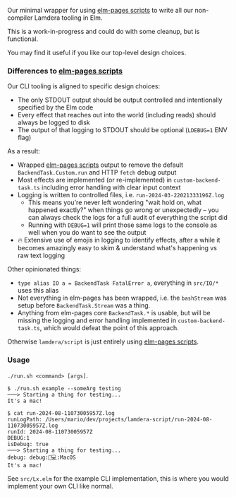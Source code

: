 
Our minimal wrapper for using [elm-pages scripts](https://elm-pages.com/docs/elm-pages-scripts/) to write all our non-compiler Lamdera tooling in Elm.

This is a work-in-progress and could do with some cleanup, but is functional.

You may find it useful if you like our top-level design choices.

### Differences to [elm-pages scripts](https://elm-pages.com/docs/elm-pages-scripts/)

Our CLI tooling is aligned to specific design choices:

- The only STDOUT output should be output controlled and intentionally specified by the Elm code
- Every effect that reaches out into the world (including reads) should always be logged to disk
- The output of that logging to STDOUT should be optional (`LDEBUG=1` ENV flag)

As a result:

- Wrapped [elm-pages scripts](https://elm-pages.com/docs/elm-pages-scripts/) output to remove the default `BackendTask.Custom.run` and HTTP `fetch` debug output
- Most effects are implemented (or re-implemented) in `custom-backend-task.ts` including error handling with clear input context
- Logging is written to controlled files, i.e. `run-2024-03-22021333196Z.log`
  - This means you're never left wondering "wait hold on, what happened exactly?" when things go wrong or unexpectedly – you can always check the logs for a full audit of everything the script did
  - Running with `DEBUG=1` will print those same logs to the console as well when you do want to see the output
- 🔥 Extensive use of emojis in logging to identify effects, after a while it becomes amazingly easy to skim & understand what's happening vs raw text logging

Other opinionated things:

- `type alias IO a = BackendTask FatalError a`, everything in `src/IO/*` uses this alias
- Not everything in elm-pages has been wrapped, i.e. the `bashStream` was setup before `BackendTask.Stream` was a thing.
- Anything from elm-pages core `BackendTask.*` is usable, but will be missing the logging and error handling implemented in `custom-backend-task.ts`, which would defeat the point of this approach.

Otherwise `lamdera/script` is just entirely using [elm-pages scripts](https://elm-pages.com/docs/elm-pages-scripts/).

### Usage

`./run.sh <command> [args]`.

```
$ ./run.sh example --someArg testing
───> Starting a thing for testing...
It's a mac!
```

```
$ cat run-2024-08-11073005957Z.log
runLogPath: /Users/mario/dev/projects/lamdera-script/run-2024-08-11073005957Z.log
runId: 2024-08-11073005957Z
DEBUG:1
isDebug: true
───> Starting a thing for testing...
debug: debug:👀💻:MacOS
It's a mac!
```

See `src/Lx.elm` for the example CLI implementation, this is where you would implement your own CLI like normal.
